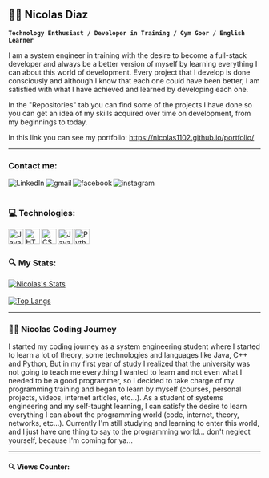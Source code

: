## 🏋️‍♂️ Nicolas Diaz

**`Technology Enthusiast / Developer in Training / Gym Goer / English Learner`**

I am a system engineer in training with the desire to become a full-stack developer and always be a better version of myself by learning everything I can about this world of development. Every project that I develop is done consciously and although I know that each one could have been better, I am satisfied with what I have achieved and learned by developing each one.

In the "Repositories" tab you can find some of the projects I have done so you can get an idea of my skills acquired over time on development, from my beginnings to today.

In this link you can see my portfolio: https://nicolas1102.github.io/portfolio/

---
### Contact me:

[<img align="left" alt="LinkedIn" src="https://img.shields.io/badge/linkedin-%230077B5.svg?&style=for-the-badge&logo=linkedin&logoColor=white" target="_blank"/>][linkedin]
[<img align="left" alt="gmail" src="https://img.shields.io/badge/gmail-D14836?&style=for-the-badge&logo=gmail&logoColor=white"  target="_blank"/>][gmail]
[<img align="left" alt="facebook" src="https://img.shields.io/badge/facebook-%231877F2.svg?&style=for-the-badge&logo=facebook&logoColor=white" target="_blank"/>][facebook]
[<img align="left" alt="instagram" src="https://img.shields.io/badge/instagram-D14836?&style=for-the-badge&logo=instagram&logoColor=white" target="_blank"/>][instagram]

<br />
<br />

### :computer: Technologies:

[<img align="left" alt="Java" width="30px" src="https://cdn.jsdelivr.net/gh/devicons/devicon/icons/java/java-original.svg" />][github]
[<img align="left" alt="HTML" width="30px" src="https://cdn.jsdelivr.net/gh/devicons/devicon/icons/html5/html5-plain.svg" />][github]
[<img align="left" alt="CSS" width="30px" src="https://cdn.jsdelivr.net/gh/devicons/devicon/icons/css3/css3-plain.svg" />][github]
[<img align="left" alt="JavaScript" width="30px" src="https://cdn.jsdelivr.net/gh/devicons/devicon/icons/javascript/javascript-plain.svg" />][github]
[<img align="left" alt="Python" width="30px" src="https://cdn.jsdelivr.net/gh/devicons/devicon/icons/python/python-plain.svg" />][github]
<!-- [<img align="left" alt="Linux" width="30px" src="https://cdn.jsdelivr.net/gh/devicons/devicon/icons/linux/linux-original.svg" />][github] -->
<!-- [<img align="left" alt="TypeScript" width="30px" src="https://cdn.jsdelivr.net/gh/devicons/devicon/icons/typescript/typescript-plain.svg" />][github] -->
<!-- [<img align="left" alt="GitHub" width="30px" src="https://cdn.jsdelivr.net/gh/devicons/devicon/icons/github/github-original.svg" />][github] -->


<br />
<br />

### :mag: My Stats:

[![Nicolas's Stats](https://github-readme-stats.vercel.app/api?username=nicolas1102&show_icons=true&theme=vision-friendly-dark)](https://github.com/anuraghazra/github-readme-stats)
<br />
<br />
[![Top Langs](https://github-readme-stats.vercel.app/api/top-langs/?username=nicolas1102&layout=compact&theme=vision-friendly-dark)](https://github.com/anuraghazra/github-readme-stats)

---

### 👨‍💻 Nicolas Coding Journey
I started my coding journey as a system engineering student where I started to learn a lot of theory, some technologies and languages like Java, C++ and Python, But in my first year of study I realized that the university was not going to teach me everything I wanted to learn and not even what I needed to be a good programmer, so I decided to take charge of my programming training and began to learn by myself (courses, personal projects, videos, internet articles, etc...). As a student of systems engineering and my self-taught learning, I can satisfy the desire to learn everything I can about the programming world (code, internet, theory, networks, etc...). Currently I'm still studying and learning to enter this world, and I just have one thing to say to the programming world... don't neglect yourself, because I'm coming for ya...

---

#### :mag: Views Counter:
[<img src="https://komarev.com/ghpvc/?username=nicolas1102&style=flat-square&color=blue" alt=""/>][github]

[linkedin]: https://www.linkedin.com/in/nicolas-diaz-vargas/
[facebook]: https://www.facebook.com/nicolasdiazv1102/
[gmail]: mailto:nicolasdiazv1102@gmail.com
[github]: https://github.com/nicolas1102
[instagram]: https://www.instagram.com/nicolasdiaz_1102/
